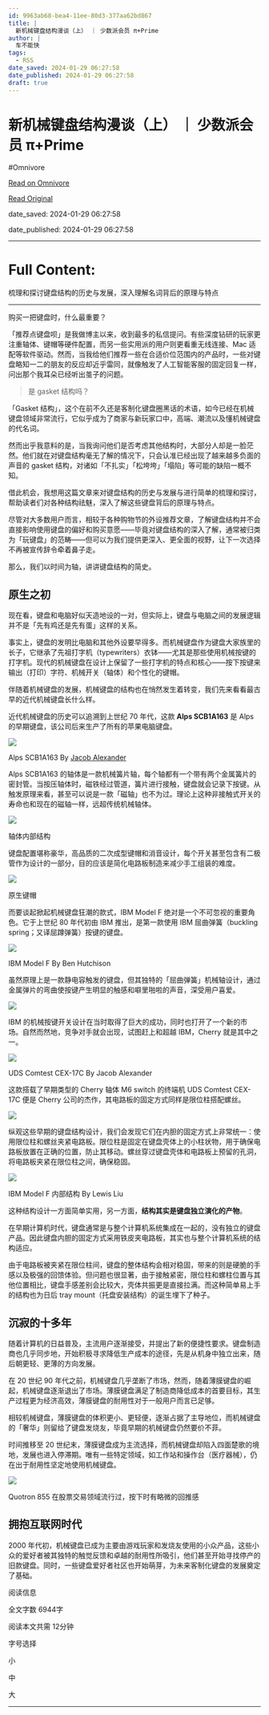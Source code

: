 ```yaml
---
id: 9963ab68-bea4-11ee-80d3-377aa62bd867
title: |
  新机械键盘结构漫谈（上） ｜ 少数派会员 π+Prime
author: |
  车不能快
tags:
  - RSS
date_saved: 2024-01-29 06:27:58
date_published: 2024-01-29 06:27:58
draft: true
---
```


# 新机械键盘结构漫谈（上） ｜ 少数派会员 π+Prime
#Omnivore

[Read on Omnivore](https://omnivore.app/me/p-prime-18d5542e9f5)

[Read Original](https://sspai.com/prime/story/mechanic-keyboard-structures-01)

date_saved: 2024-01-29 06:27:58

date_published: 2024-01-29 06:27:58

--- 

# Full Content: 

梳理和探讨键盘结构的历史与发展，深入理解名词背后的原理与特点

---

购买一把键盘时，什么最重要？

「推荐点键盘呗」是我做博主以来，收到最多的私信提问。有些深度钻研的玩家更注重轴体、键帽等硬件配置，而另一些实用派的用户则更看重无线连接、Mac 适配等软件驱动。然而，当我给他们推荐一些在合适价位范围内的产品时，一些对键盘略知一二的朋友的反应却近乎雷同，就像触发了人工智能客服的固定回复一样，问出那个我耳朵已经听出茧子的问题。

> 是 gasket 结构吗？

「Gasket 结构」，这个在前不久还是客制化键盘圈黑话的术语，如今已经在机械键盘领域非常流行，它似乎成为了商家与新玩家口中，高端、潮流以及懂机械键盘的代名词。

然而出乎我意料的是，当我询问他们是否考虑其他结构时，大部分人却是一脸茫然。他们就在对键盘结构毫无了解的情况下，只会认准已经出现了越来越多负面的声音的 gasket 结构，对诸如「不扎实」「松垮垮」「塌陷」等可能的缺陷一概不知。

借此机会，我想用这篇文章来对键盘结构的历史与发展与进行简单的梳理和探讨，帮助读者们对各种结构祛魅，深入了解这些键盘背后的原理与特点。

尽管对大多数用户而言，相较于各种购物节的外设推荐文章，了解键盘结构并不会直接影响使用键盘的偏好和购买意愿——毕竟对键盘结构的深入了解，通常被归类为「玩键盘」的范畴——但可以为我们提供更深入、更全面的视野，让下一次选择不再被宣传辞令牵着鼻子走。

那么，我们以时间为轴，讲讲键盘结构的简史。

## 原生之初

现在看，键盘和电脑好似天造地设的一对，但实际上，键盘与电脑之间的发展逻辑并不是「先有鸡还是先有蛋」这样的关系。

事实上，键盘的发明比电脑和其他外设要早得多。而机械键盘作为键盘大家族里的长子，它继承了先祖打字机（typewriters）衣钵——尤其是那些使用机械按键的打字机。现代的机械键盘在设计上保留了一些打字机的特点和核心——按下按键来输出（打印）字符、机械开关（轴体）和个性化的键帽。

伴随着机械键盘的发展，机械键盘的结构也在悄然发生着转变，我们先来看看最古早的近代机械键盘长什么样。

近代机械键盘的历史可以追溯到上世纪 70 年代，这款 **Alps SCB1A163** 是 Alps 的早期键盘，该公司后来生产了所有的苹果电脑键盘。

![](https://proxy-prod.omnivore-image-cache.app/0x0,s-nPwf10AWvUiEBuP6nbFdhak9WY2d6g-FtHG1VyCGs8/https://cdn.sspai.com/2024/01/12/article/9c27780edc05fc22c15252fa0c74fccb?imageView2/2/w/1120/q/40/interlace/1/ignore-error/1) 

Alps SCB1A163 By [Jacob Alexander](https://sspai.com/link?target=https%3A%2F%2Fdeskthority.net%2Fviewtopic.php%3Ft%3D6525)

Alps SCB1A163 的轴体是一款机械簧片轴，每个轴都有一个带有两个金属簧片的密封管。当按压轴体时，磁铁经过管道，簧片进行接触，键盘就会记录下按键。从触发原理来看，甚至可以说是一款「磁轴」也不为过。理论上这种非接触式开关的寿命也和现在的磁轴一样，远超传统机械轴体。

![](https://proxy-prod.omnivore-image-cache.app/0x0,spKaRQJejvKQnGJTva-jGorFrDYY0NewFOs7mX4fkGrk/https://cdn.sspai.com/2024/01/12/article/f602aedbb2584d9426e3e4b9b6b85e8c?imageView2/2/w/1120/q/40/interlace/1/ignore-error/1) 

轴体内部结构

键盘配置堪称豪华，高品质的二次成型键帽和消音设计，每个开关甚至包含有二极管作为设计的一部分，目的应该是简化电路板制造来减少手工组装的难度。

![](https://proxy-prod.omnivore-image-cache.app/0x0,s7FWiseqtvvMDo5XKbdARhL39wZprud2n0ac8vjcF0zQ/https://cdn.sspai.com/2024/01/12/d3c439825391dc60fcde128253e06091.jpeg?imageView2/2/w/1120/q/40/interlace/1/ignore-error/1) 

原生键帽

而要谈起掀起机械键盘狂潮的款式，IBM Model F 绝对是一个不可忽视的重要角色。它于上世纪 80 年代初由 IBM 推出，是第一款使用 IBM 屈曲弹簧（buckling spring；又译屈蹲弹簧）按键的键盘。

![](https://proxy-prod.omnivore-image-cache.app/0x0,sSYdQt8hqTNbJMdd-5a4Rq_YC1EzU-w3ZlP5jzZ6eFHs/https://cdn.sspai.com/2024/01/12/article/b38da7bd7da119a77c250d9af383c818?imageView2/2/w/1120/q/90/interlace/1/ignore-error/1) 

IBM Model F By Ben Hutchison

虽然原理上是一款静电容触发的键盘，但其独特的「屈曲弹簧」机械轴设计，通过金属弹片的弯曲使按键产生明显的触感和噼里啪啦的声音，深受用户喜爱。

![](https://proxy-prod.omnivore-image-cache.app/0x0,sOyQw5Um6Guzdc7x33ccbLpd3SzvwyZJ0A_9-daYV1vo/https://cdn.sspai.com/2024/01/12/article/d34331562ed34a1cb268f9bd1479c793?imageView2/2/w/1120/q/90/interlace/1/ignore-error/1)

IBM 的机械按键开关设计在当时取得了巨大的成功，同时也打开了一个新的市场。自然而然地，竞争对手就会出现，试图赶上和超越 IBM，Cherry 就是其中之一。

![](https://proxy-prod.omnivore-image-cache.app/0x0,sIbapYrtSkyD3OMpJDRlH6sEW2di2-553D35WSE1bYow/https://cdn.sspai.com/2024/01/12/article/8279cc4376217cd2c0d516282b5bbfac?imageView2/2/w/1120/q/40/interlace/1/ignore-error/1) 

UDS Comtest CEX-17C By Jacob Alexander

这款搭载了早期类型的 Cherry 轴体 M6 switch 的终端机 UDS Comtest CEX-17C 便是 Cherry 公司的杰作，其电路板的固定方式同样是限位柱搭配螺丝。

![](https://proxy-prod.omnivore-image-cache.app/0x0,st5CJZEdlcrgDffGMP22rGnv3AKYjkAzJkMPI3rqjx8A/https://cdn.sspai.com/2024/01/12/article/6b513709f568e7decac823b465509642?imageView2/2/w/1120/q/40/interlace/1/ignore-error/1)

纵观这些早期的键盘结构设计，我们会发现它们在内胆的固定方式上非常统一：使用限位柱和螺丝夹紧电路板。限位柱是固定在键盘壳体上的小柱状物，用于确保电路板放置在正确的位置，防止其移动。螺丝穿过键盘壳体和电路板上预留的孔洞，将电路板夹紧在限位柱之间，确保稳固。

![](https://proxy-prod.omnivore-image-cache.app/0x0,sraRCbxUlYxc5p1iHmQhyLC6X9abazYmIjuxsEVl-cGc/https://cdn.sspai.com/2024/01/12/article/6462f20343c9188c387c2053c46c7a65?imageView2/2/w/1120/q/40/interlace/1/ignore-error/1) 

IBM Model F 内部结构 By Lewis Liu

这种结构设计一方面简单实用，另一方面，**结构其实是键盘独立演化的产物**。

在早期计算机时代，键盘通常是与整个计算机系统集成在一起的，没有独立的键盘产品。因此键盘内胆的固定方式采用铁皮夹电路板，其实也与整个计算机系统的结构适应。

由于电路板被夹紧在限位柱间，键盘的整体结构会相对稳固，带来的则是硬脆的手感以及极强的回馈体验。但问题也很显著，由于接触紧密，限位柱和螺柱位置与其他位置相比，键盘手感差别会比较大，壳体共振更是直接拉满。而这种简单易上手的结构也为日后 tray mount（托盘安装结构）的诞生埋下了种子。

## 沉寂的十多年

随着计算机的日益普及，主流用户逐渐接受，并提出了新的便捷性要求。键盘制造商也几乎同步地，开始积极寻求降低生产成本的途径，先是从机身中独立出来，随后朝更轻、更薄的方向发展。

在 20 世纪 90 年代之前，机械键盘几乎垄断了市场，然而，随着薄膜键盘的崛起，机械键盘逐渐退出了市场。薄膜键盘满足了制造商降低成本的首要目标，其生产过程更为经济高效，薄膜键盘的耐用性对于一般用户而言已足够。

相较机械键盘，薄膜键盘的体积更小、更轻便，逐渐占据了主导地位，而机械键盘的「奢华」则留给了键盘发烧友，毕竟早期的机械键盘仍然要价不菲。

时间推移至 20 世纪末，薄膜键盘成为主流选择，而机械键盘却陷入四面楚歌的境地，发展也进入停滞期。唯有一些特定领域，如工作站和操作台（医疗器械），仍在出于耐用性坚定地使用机械键盘。

![](https://proxy-prod.omnivore-image-cache.app/0x0,s6dJPGKiJqrqOgI4ftERpQuJqKHM5MVCMnJodHfFvzzY/https://cdn.sspai.com/2024/01/12/article/80242a32f4d4b4889e7be61f86115b6e?imageView2/2/w/1120/q/90/interlace/1/ignore-error/1) 

Quotron 855 在股票交易领域流行过，按下时有略微的回推感

## 拥抱互联网时代

2000 年代初，机械键盘已成为主要由游戏玩家和发烧友使用的小众产品，这些小众的爱好者被其独特的触觉反馈和卓越的耐用性所吸引，他们甚至开始寻找停产的旧款键盘。同时，一些键盘爱好者社区也开始萌芽，为未来客制化键盘的发展奠定了基础。

阅读信息

全文字数 6944字

阅读本文共需 12分钟

字号选择 

小

中

大

---

